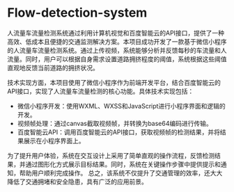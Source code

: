 # Flow-detection-system
人流量车流量检测系统通过利用计算机视觉和百度智能云的API接口，提供了一种高效、低成本且便捷的交通监测解决方案。本项目成功开发了一款基于微信小程序的人流量车流量检测系统。通过上传视频，系统能够分析并反馈每秒的车流量和人流量。同时，用户可以根据自身需求设置道路拥挤程度的阈值，系统根据这些阈值直观地反馈当前道路的拥挤状况。

技术实现方面，本项目使用了微信小程序作为前端开发平台，结合百度智能云的API接口，实现了人流量车流量检测的核心功能。具体技术实现包括：
* 微信小程序开发：使用WXML、WXSS和JavaScript进行小程序界面和逻辑的开发。
* 视频帧处理：通过canvas截取视频帧，并转换为base64编码进行传输。
* 百度智能云API：调用百度智能云的API接口，获取视频帧的检测结果，并将结果展示在小程序界面上。

为了提升用户体验，系统在交互设计上采用了简单直观的操作流程，反馈检测结果，并通过图形化方式展示目标结果。同时，系统在关键操作步骤中提供提示和通知，帮助用户顺利完成操作。
总之，该系统不仅提升了交通管理的效率，还大大降低了交通拥堵和安全隐患，具有广泛的应用前景。
